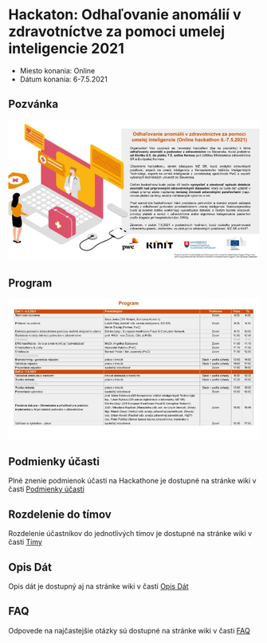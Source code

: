 # Hackaton: Odhaľovanie anomálií v zdravotníctve za pomoci umelej inteligencie 2021

- Miesto konania: Online
- Dátum konania: 6-7.5.2021

## Pozvánka

![Invitation](images/invitation.jpg)

## Program

![Program](images/program.jpg)

## Podmienky účasti

Plné znenie podmienok účasti na Hackathone je dostupné na stránke wiki v
časti [Podmienky účasti](https://github.com/National-project-of-AI-adoption-in-HC/Hackaton_2021/wiki/Podmienky-%C3%BA%C4%8Dasti)

## Rozdelenie do tímov

Rozdelenie účastníkov do jednotlivých tímov je dostupné na stránke wiki v
časti [Tímy](https://github.com/National-project-of-AI-adoption-in-HC/Hackaton_2021/wiki/T%C3%ADmy)

## Opis Dát

Opis dát je dostupný aj na stránke wiki v časti [Opis Dát](https://github.com/National-project-of-AI-adoption-in-HC/Hackaton_2021/wiki/Opis-D%C3%A1t)

## FAQ

Odpovede na najčastejšie otázky sú dostupné na stránke wiki v časti [FAQ](https://github.com/National-project-of-AI-adoption-in-HC/Hackaton_2021/wiki/FAQ)
